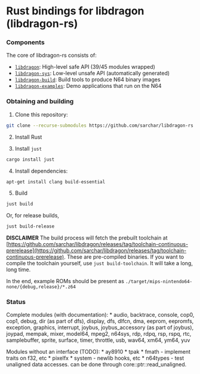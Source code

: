 
# Rust bindings for libdragon (libdragon-rs)

### Components
The core of libdragon-rs consists of:

- [`libdragon`](./libdragon): High-level safe API (39/45 modules wrapped)
- [`libdragon-sys`](./libdragon-sys): Low-level unsafe API (automatically generated)
- [`libdragon-build`](./libdragon-build): Build tools to produce N64 binary images
- [`libdragon-examples`](./libdragon-examples): Demo applications that run on the N64

### Obtaining and building

1. Clone this repository:

```bash
git clone --recurse-submodules https://github.com/sarchar/libdragon-rs
```

2. Install Rust

3. Install `just`
```bash
cargo install just
```

4. Install dependencies:
```bash
apt-get install clang build-essential
```

5. Build
```bash
just build
```

Or, for release builds,

```bash
just build-release
```

**DISCLAIMER** The build process will fetch the prebuilt toolchain at 
[https://github.com/sarchar/libdragon/releases/tag/toolchain-continuous-prerelease](https://github.com/sarchar/libdragon/releases/tag/toolchain-continuous-prerelease).  These are pre-compiled binaries. If you want to compile the toolchain yourself, use `just build-toolchain`.  It will take a long, long time.

In the end, example ROMs should be present as `./target/mips-nintendo64-none/{debug,release}/*.z64`

### Status

Complete modules (with documentation):
    * audio, backtrace, console, cop0, cop1, debug, dir (as part of dfs), display, dfs, dlfcn, dma, eeprom, eepromfs, exception, graphics, 
      interrupt, joybus, joybus_accessory (as part of joybus), joypad, mempak, mixer, model64, mpeg2, n64sys, rdp, rdpq, rsp, rspq, rtc, samplebuffer, sprite, 
      surface, timer, throttle, usb, wav64, xm64, ym64, yuv

Modules without an interface (TODO):
    * ay8910
    * tpak
    * fmath - implement traits on f32, etc
    * pixelfx
    * system - newlib hooks, etc
    * n64types - test unaligned data accesses. can be done through core::ptr::read_unaligned.


